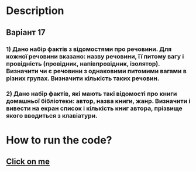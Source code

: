 

# Description
## Варіант 17
### 1) Дано набір фактів з відомостями про речовини. Для кожної речовини вказано: назву речовини, її питому вагу і провідність (провідник, напівпровідник, ізолятор). Визначити чи є речовини з однаковими питомими вагами в різних групах. Визначити кількість таких речовин.
### 2) Дано набір фактів, які мають такі відомості про книги домашньої бібліотеки: автор, назва книги, жанр. Визначити і вивести на екран список і кількість книг автора, прізвище якого вводиться з клавіатури.
# How to run the code?
## [Click on me](https://github.com/OlegSfrnk/AI/blob/master/Lab1/README.md)